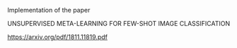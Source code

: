 Implementation of the paper

UNSUPERVISED META-LEARNING FOR FEW-SHOT IMAGE CLASSIFICATION

https://arxiv.org/pdf/1811.11819.pdf
